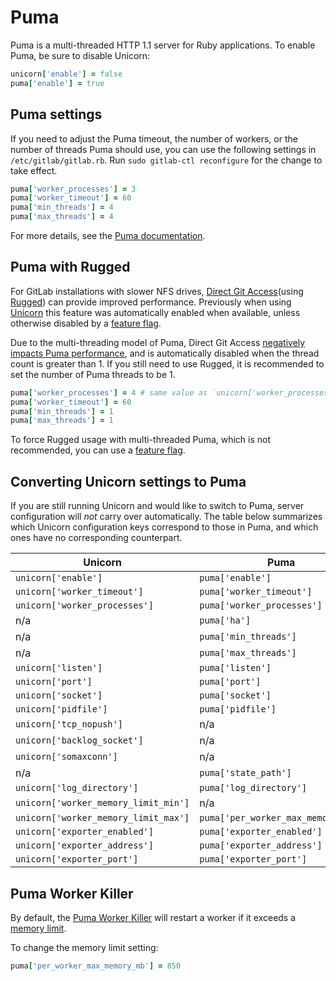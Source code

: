 # Puma

Puma is a multi-threaded HTTP 1.1 server for Ruby applications. To
enable Puma, be sure to disable Unicorn:

```ruby
unicorn['enable'] = false
puma['enable'] = true
```

## Puma settings

If you need to adjust the Puma timeout, the number of workers, or the
number of threads Puma should use, you can use the following settings in
`/etc/gitlab/gitlab.rb`. Run `sudo gitlab-ctl reconfigure` for the
change to take effect.

```ruby
puma['worker_processes'] = 3
puma['worker_timeout'] = 60
puma['min_threads'] = 4
puma['max_threads'] = 4
```

For more details, see the [Puma documentation](https://github.com/puma/puma#configuration).

## Puma with Rugged

For GitLab installations with slower NFS drives, [Direct Git Access](https://docs.gitlab.com/ee/administration/gitaly/#direct-git-access-in-gitlab-rails)(using [Rugged](https://github.com/libgit2/rugged)) can provide improved performance. Previously when using [Unicorn](unicorn.md) this feature was automatically enabled when available, unless otherwise disabled by a [feature flag](https://docs.gitlab.com/ee/development/gitaly.html#legacy-rugged-code).

Due to the multi-threading model of Puma, Direct Git Access [negatively impacts Puma performance](https://docs.gitlab.com/ee/administration/operations/puma.html#performance-caveat-when-using-puma-with-rugged), and is automatically disabled when the thread count is greater than 1. If you still need to use Rugged,
it is recommended to set the number of Puma threads to be 1.

```ruby
puma['worker_processes'] = 4 # same value as `unicorn['worker_processes']`
puma['worker_timeout'] = 60
puma['min_threads'] = 1
puma['max_threads'] = 1
```

To force Rugged usage with multi-threaded Puma, which is not recommended, you can use a [feature flag](https://docs.gitlab.com/ee/development/gitaly.html#legacy-rugged-code).

## Converting Unicorn settings to Puma

If you are still running Unicorn and would like to switch to Puma, server configuration
will _not_ carry over automatically. The table below summarizes which Unicorn configuration keys
correspond to those in Puma, and which ones have no corresponding counterpart.

| Unicorn                              | Puma                               |
| ------------------------------------ | ---------------------------------- |
| `unicorn['enable']`                  | `puma['enable']`                   |
| `unicorn['worker_timeout']`          | `puma['worker_timeout']`           |
| `unicorn['worker_processes']`        | `puma['worker_processes']`         |
| n/a                                  | `puma['ha']`                       |
| n/a                                  | `puma['min_threads']`              |
| n/a                                  | `puma['max_threads']`              |
| `unicorn['listen']`                  | `puma['listen']`                   |
| `unicorn['port']`                    | `puma['port']`                     |
| `unicorn['socket']`                  | `puma['socket']`                   |
| `unicorn['pidfile']`                 | `puma['pidfile']`                  |
| `unicorn['tcp_nopush']`              | n/a                                |
| `unicorn['backlog_socket']`          | n/a                                |
| `unicorn['somaxconn']`               | n/a                                |
| n/a                                  | `puma['state_path']`               |
| `unicorn['log_directory']`           | `puma['log_directory']`            |
| `unicorn['worker_memory_limit_min']` | n/a                                |
| `unicorn['worker_memory_limit_max']` | `puma['per_worker_max_memory_mb']` |
| `unicorn['exporter_enabled']`        | `puma['exporter_enabled']`         |
| `unicorn['exporter_address']`        | `puma['exporter_address']`         |
| `unicorn['exporter_port']`           | `puma['exporter_port']`            |

## Puma Worker Killer

By default, the [Puma Worker Killer](https://github.com/schneems/puma_worker_killer) will restart
a worker if it exceeds a [memory limit](https://gitlab.com/gitlab-org/gitlab/blob/master/lib%2Fgitlab%2Fcluster%2Fpuma_worker_killer_initializer.rb).

To change the memory limit setting:

```ruby
puma['per_worker_max_memory_mb'] = 850
```
